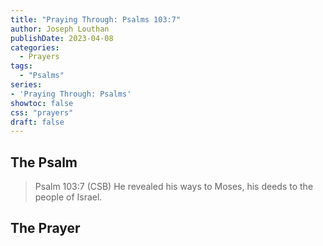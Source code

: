 ```yaml
---
title: "Praying Through: Psalms 103:7"
author: Joseph Louthan
publishDate: 2023-04-08
categories:
  - Prayers
tags:
  - "Psalms"
series:
- 'Praying Through: Psalms'
showtoc: false
css: "prayers"
draft: false
---
```

## The Psalm

>Psalm 103:7 (CSB) He revealed his ways to Moses, his deeds to the people of Israel. 

## The Prayer

<div style="font-variant: small-caps;">

</div>

```text

```
